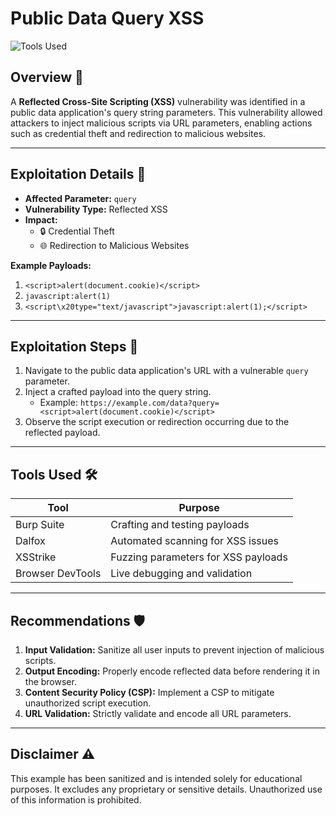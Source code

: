 # Public Data Query XSS

![Tools Used](https://img.shields.io/badge/Tools-Burp%20Suite%2C%20Dalfox%2C%20XSStrike-blue)

## Overview 📖
A **Reflected Cross-Site Scripting (XSS)** vulnerability was identified in a public data application's query string parameters. This vulnerability allowed attackers to inject malicious scripts via URL parameters, enabling actions such as credential theft and redirection to malicious websites.

---

## Exploitation Details 🚨
- **Affected Parameter:** `query`
- **Vulnerability Type:** Reflected XSS
- **Impact:**
  - 🔒 Credential Theft
  - 🌐 Redirection to Malicious Websites

**Example Payloads:**
1. `<script>alert(document.cookie)</script>`
2. `javascript:alert(1)`
3. `<script\x20type="text/javascript">javascript:alert(1);</script>`

---

## Exploitation Steps 🧩
1. Navigate to the public data application's URL with a vulnerable `query` parameter.
2. Inject a crafted payload into the query string.
   - Example: `https://example.com/data?query=<script>alert(document.cookie)</script>`
3. Observe the script execution or redirection occurring due to the reflected payload.

---

## Tools Used 🛠️
| Tool            | Purpose                              |
|-----------------|--------------------------------------|
| Burp Suite      | Crafting and testing payloads        |
| Dalfox          | Automated scanning for XSS issues   |
| XSStrike        | Fuzzing parameters for XSS payloads |
| Browser DevTools| Live debugging and validation        |

---

## Recommendations 🛡️
1. **Input Validation:** Sanitize all user inputs to prevent injection of malicious scripts.
2. **Output Encoding:** Properly encode reflected data before rendering it in the browser.
3. **Content Security Policy (CSP):** Implement a CSP to mitigate unauthorized script execution.
4. **URL Validation:** Strictly validate and encode all URL parameters.

---

## Disclaimer ⚠️
This example has been sanitized and is intended solely for educational purposes. It excludes any proprietary or sensitive details. Unauthorized use of this information is prohibited.
